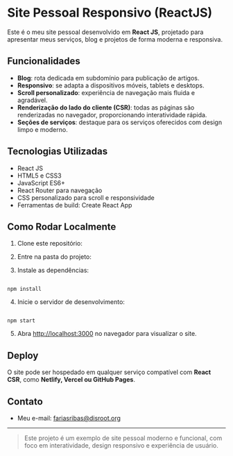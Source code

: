 # Site Pessoal Responsivo (ReactJS)

Este é o meu site pessoal desenvolvido em **React JS**, projetado para apresentar meus serviços, blog e projetos de forma moderna e responsiva.

## Funcionalidades

- **Blog**: rota dedicada em subdomínio para publicação de artigos.
- **Responsivo**: se adapta a dispositivos móveis, tablets e desktops.
- **Scroll personalizado**: experiência de navegação mais fluida e agradável.
- **Renderização do lado do cliente (CSR)**: todas as páginas são renderizadas no navegador, proporcionando interatividade rápida.
- **Seções de serviços**: destaque para os serviços oferecidos com design limpo e moderno.

## Tecnologias Utilizadas

- React JS
- HTML5 e CSS3
- JavaScript ES6+
- React Router para navegação
- CSS personalizado para scroll e responsividade
- Ferramentas de build: Create React App

## Como Rodar Localmente

1. Clone este repositório:

2. Entre na pasta do projeto:

3. Instale as dependências:
```

npm install

```

4. Inicie o servidor de desenvolvimento:
```

npm start

```

5. Abra [http://localhost:3000](http://localhost:3000) no navegador para visualizar o site.

## Deploy

O site pode ser hospedado em qualquer serviço compatível com **React CSR**, como **Netlify, Vercel ou GitHub Pages**.  

## Contato

- Meu e-mail: fariasribas@disroot.org
--- 

> Este projeto é um exemplo de site pessoal moderno e funcional, com foco em interatividade, design responsivo e experiência de usuário.
